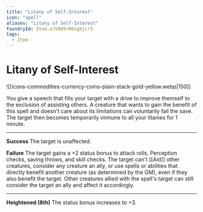 ```yaml
---
title: "Litany of Self-Interest"
icon: "spell"
aliases: "Litany of Self-Interest"
foundryId: Item.eJV869rR0sgXjcr5
tags:
  - Item
---
```


# Litany of Self-Interest
![[icons-commodities-currency-coins-plain-stack-gold-yellow.webp|150]]

You give a speech that fills your target with a drive to improve themself to the exclusion of assisting others. A creature that wants to gain the benefit of this spell and doesn't care about its limitations can voluntarily fail the save. The target then becomes temporarily immune to all your litanies for 1 minute.

* * *

**Success** The target is unaffected.

**Failure** The target gains a +2 status bonus to attack rolls, Perception checks, saving throws, and skill checks. The target can't [[Aid]] other creatures, consider any creature an ally, or use spells or abilities that directly benefit another creature (as determined by the GM), even if they also benefit the target. Other creatures allied with the spell's target can still consider the target an ally and affect it accordingly.

* * *

**Heightened (8th)** The status bonus increases to +3.
